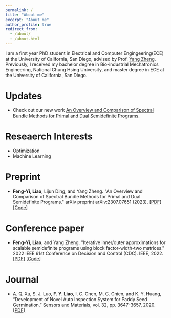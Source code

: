 ```yaml
---
permalink: /
title: "About me"
excerpt: "About me"
author_profile: true
redirect_from: 
  - /about/
  - /about.html
---
```


I am a first year PhD student in Electrical and Computer Engingeering(ECE) at the University of California, San Diego, advised by Prof. [Yang Zheng](https://zhengy09.github.io/). Previously, I received my bachelor degree in Bio-industrial Mechatronics Engineering, National Chung Hsing University, and master degree in ECE at the University of California, San Diego.

Updates
======
- Check out our new work [An Overview and Comparison of Spectral Bundle Methods for
Primal and Dual Semidefinite Programs](https://arxiv.org/pdf/2307.07651.pdf).

Reseaerch Interests
======
- Optimization
- Machine Learning

Preprint
======
- **Feng-Yi, Liao**, Lijun Ding, and Yang Zheng. "An Overview and Comparison of Spectral Bundle Methods for Primal and Dual Semidefinite Programs." arXiv preprint arXiv:2307.07651 (2023). [[PDF]](https://arxiv.org/pdf/2307.07651.pdf) [[Code]](https://github.com/soc-ucsd/SpecBM)

Conference paper 
======
- **Feng-Yi, Liao**, and Yang Zheng. "Iterative inner/outer approximations for scalable semidefinite programs using block factor-width-two matrices." 2022 IEEE 61st Conference on Decision and Control (CDC). IEEE, 2022. [[PDF]](https://arxiv.org/pdf/2204.06759.pdf) [[Code]](https://github.com/soc-ucsd/Iterative_SDPfw)

Journal
======
- A. Q. Xu, S. J. Luo, **F. Y. Liao**, I. C. Chen, M. C. Chien, and K. Y. Huang, “Development of Novel Auto Inspection System for Paddy Seed Germination,” Sensors and Materials, vol. 32, pp. 3647-3657, 2020. [[PDF]](https://pdfs.semanticscholar.org/5ae2/cbea6367a30d9647330b17ec814a2d5f2e26.pdf)






